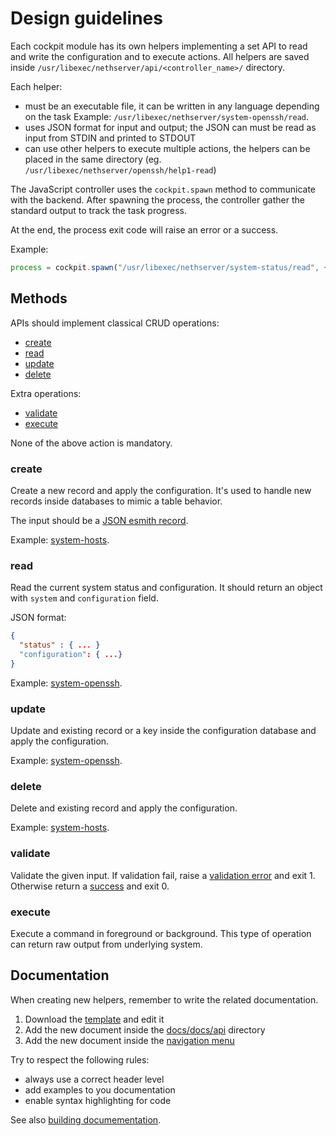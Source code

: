 # Design guidelines

Each cockpit module has its own helpers implementing a set API to read and write the configuration and to execute actions. 
All helpers are saved inside `/usr/libexec/nethserver/api/<controller_name>/` directory.

Each helper:

* must be an executable file, it can be written in any language depending on the task
  Example: `/usr/libexec/nethserver/system-openssh/read`.
* uses JSON format for input and output; the JSON can must be read as input from STDIN and printed to STDOUT
* can use other helpers to execute multiple actions, the helpers can be placed in the same directory (eg. `/usr/libexec/nethserver/openssh/help1-read`)

The JavaScript controller uses the `cockpit.spawn` method to communicate with the backend.
After spawning the process, the controller gather the standard output to track the task progress.

At the end, the process exit code will raise an error or a success.

Example:
```javascript
process = cockpit.spawn("/usr/libexec/nethserver/system-status/read", { ... }
```

## Methods

APIs should implement classical CRUD operations:

* [create](#create)
* [read](#read)
* [update](#update)
* [delete](#delete)

Extra operations:

* [validate](#validate)
* [execute](#execute)

None of the above action is mandatory.

### create

Create a new record and apply the configuration.
It's used to handle new records inside databases to mimic a table behavior.

The input should be a [JSON esmith record](api_protocol.md#esmith-db-records).

Example: [system-hosts](api/system-hosts.md#create).

### read

Read the current system status and configuration.
It should return an object with `system` and `configuration` field.

JSON format:
```json
{
  "status" : { ... }
  "configuration": { ...}
}
```

Example: [system-openssh](api/system-openssh.md#read).

### update

Update and existing record or a key inside the configuration database and apply the configuration.

Example: [system-openssh](api/system-openssh.md#update).

### delete

Delete and existing record and apply the configuration.

Example: [system-hosts](api/system-hosts.md#create).

### validate

Validate the given input.
If validation fail, raise a [validation error](api_protocol.md#validation) and exit 1.
Otherwise return a [success](api_protocol.md#success) and exit 0.

### execute

Execute a command in foreground or background.
This type of operation can return raw output from underlying system.

## Documentation

When creating new helpers, remember to write the related documentation.

1. Download the [template](https://raw.githubusercontent.com/NethServer/nethserver-cockpit/master/docs/docs/api_template.md) and edit it
2. Add the new document inside the [docs/docs/api](https://github.com/NethServer/nethserver-cockpit/tree/master/docs/docs/api) directory
3. Add the new document inside the [navigation menu](https://github.com/NethServer/nethserver-cockpit/blob/master/docs/mkdocs.yml#L15)

Try to respect the following rules:

- always use a correct header level
- add examples to you documentation
- enable syntax highlighting for code

See also [building documementation](build_doc.md).
